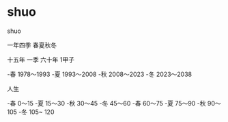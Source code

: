 # shuo
shuo

一年四季
春夏秋冬

十五年 一季
六十年 1甲子

-春 1978～1993
-夏 1993～2008
-秋 2008～2023
-冬 2023～2038

人生

-春 0～15
-夏 15～30
-秋 30～45
-冬 45～60
-春 60～75
-夏 75～90
-秋 90～105
-冬 105~ 120
